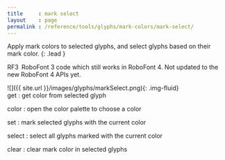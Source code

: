 ```yaml
---
title     : mark select
layout    : page
permalink : /reference/tools/glyphs/mark-colors/mark-select/
---
```


Apply mark colors to selected glyphs, and select glyphs based on their mark color.
{: .lead }

<span class="badge text-bg-warning rounded-0">RF3</span> RoboFont 3 code which still works in RoboFont 4. Not updated to the new RoboFont 4 APIs yet.


<div class='row'>

<div class='col-sm-4' markdown='1'>
![]({{ site.url }}/images/glyphs/markSelect.png){: .img-fluid}
</div>

<div class='col-sm-8' markdown='1'>
get
: get color from selected glyph

color
: open the color palette to choose a color

set
: mark selected glyphs with the current color

select
: select all glyphs marked with the current color

clear
: clear mark color in selected glyphs
</div>

</div>
